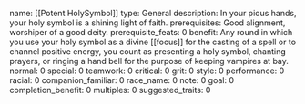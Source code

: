 name: [[Potent HolySymbol]]
type: General
description: In your pious hands, your holy symbol is a shining light of faith.
prerequisites: Good alignment, worshiper of a good deity.
prerequisite_feats: 0
benefit: Any round in which you use your holy symbol as a divine [[focus]] for the casting of a spell or to channel positive energy, you count as presenting a holy symbol, chanting prayers, or ringing a hand bell for the purpose of keeping vampires at bay.
normal: 0
special: 0
teamwork: 0
critical: 0
grit: 0
style: 0
performance: 0
racial: 0
companion_familiar: 0
race_name: 0
note: 0
goal: 0
completion_benefit: 0
multiples: 0
suggested_traits: 0
